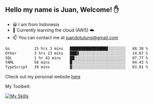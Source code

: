 ## Hello my name is Juan, Welcome! ✋

- 😀 I am from Indonesia
- 📖 Currently learning the cloud (AWS) ☁️
- 📫 You can contact me at juandotulung@gmail.com

<!--START_SECTION:waka-->

```txt
Go           15 hrs 3 mins   █████████████████░░░░░░░░   68.38 %
Other        3 hrs 13 mins   ███▓░░░░░░░░░░░░░░░░░░░░░   14.67 %
SQL          1 hr 42 mins    ██░░░░░░░░░░░░░░░░░░░░░░░   07.77 %
YAML         58 mins         █░░░░░░░░░░░░░░░░░░░░░░░░   04.43 %
TypeScript   39 mins         ▓░░░░░░░░░░░░░░░░░░░░░░░░   03.01 %
```

<!--END_SECTION:waka-->

Check out my personal website [here](https://juanchristian.com)

My Toolbelt:

[![My Skills](https://skillicons.dev/icons?i=go,js,ts,nodejs,express,react,nextjs,vue,tailwind,vite,html,css,python,php,aws,bash,linux,postgres,mysql,redis,kafka,docker,vercel,netlify,vscode,figma)](https://skillicons.dev)

